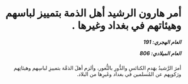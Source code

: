 <h1 dir="rtl">أمر هارون الرشيد أهل الذمة بتمييز لباسهم وهيئاتهم في بغداد وغيرها .</h1>

<h5 dir="rtl">العام الهجري:  191

العام الميلادي: 806

</h5>

<p dir="rtl">أمرَ الرَّشيدُ بهَدمِ الكنائسِ والدُّورِ بالثُّغور، وألزم أهلَ الذمَّة بتمييزِ لباسِهم وهيئاتِهم ورَكوبِهم عن المُسلمين في بغداد وغَيرِها من البلاد.</p></br>
